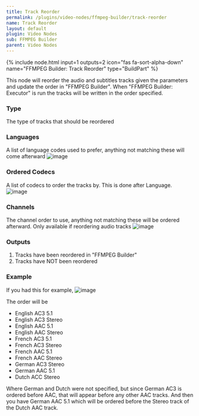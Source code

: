 ```yaml
---
title: Track Reorder
permalink: /plugins/video-nodes/ffmpeg-builder/track-reorder
name: Track Reorder
layout: default
plugin: Video Nodes
sub: FFMPEG Builder
parent: Video Nodes
---
```


{% include node.html input=1 outputs=2 icon="fas fa-sort-alpha-down" name="FFMPEG Builder: Track Reorder" type="BuildPart" %}

This node will reorder the audio and subtitles tracks given the parameters and update the order in "FFMPEG Builder".  When "FFMPEG Builder: Executor" is run the tracks will be written in the order specified.

### Type
The type of tracks that should be reordered

### Languages
A list of language codes used to prefer, anything not matching these will come afterward
![image](https://user-images.githubusercontent.com/958400/164950180-ba74f1a1-c660-46ff-ba79-fc20b0afdf8f.png)

### Ordered Codecs
A list of codecs to order the tracks by.  This is done after Language.   
![image](https://user-images.githubusercontent.com/958400/164950192-d9dc38d8-4b90-4714-ae4f-c6392c5de2aa.png)

### Channels
The channel order to use, anything not matching these will be ordered afterward.
Only available if reordering audio tracks
![image](https://user-images.githubusercontent.com/958400/164950200-f108a2bb-bb2c-4739-b7da-d47d7c1b125a.png)


### Outputs
1. Tracks have been reordered in "FFMPEG Builder"
2. Tracks have NOT been reordered

### Example
If you had this for example,
![image](https://user-images.githubusercontent.com/958400/164950206-fd34a308-facc-459c-8c5f-2eaa0e74d5b1.png)

The order will be
- English AC3 5.1
- English AC3 Stereo
- English AAC 5.1
- English AAC Stereo
- French AC3 5.1
- French AC3 Stereo
- French AAC 5.1
- French AAC Stereo
- German AC3 Stereo
- German AAC 5.1
- Dutch ACC Stereo

Where German and Dutch were not specified, but since German AC3 is ordered before AAC, that will appear before any other AAC tracks.   And then you have German AAC 5.1 which will be ordered before the Stereo track of the Dutch AAC track.
